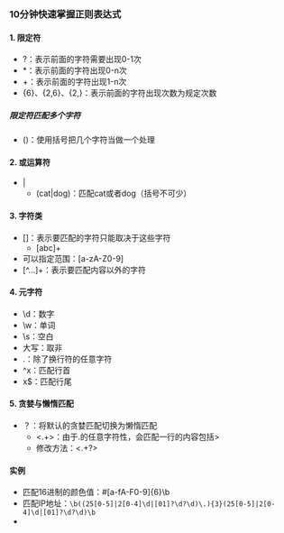 ### 10分钟快速掌握正则表达式

#### 1. 限定符

* ?：表示前面的字符需要出现0-1次
* \*：表示前面的字符出现0-n次
* +：表示前面的字符出现1-n次
* {6}、{2,6}、{2,}：表示前面的字符出现次数为规定次数

##### 限定符匹配多个字符

* ()：使用括号把几个字符当做一个处理

#### 2. 或运算符

* |
  * (cat|dog)：匹配cat或者dog（括号不可少）

#### 3. 字符类

* []：表示要匹配的字符只能取决于这些字符
  * [abc]+
* 可以指定范围：[a-zA-Z0-9]
* [^...]+：表示要匹配内容以外的字符

#### 4. 元字符

* \d：数字
* \w：单词
* \s：空白
* 大写：取非
* .：除了换行符的任意字符
* ^x：匹配行首
* x$：匹配行尾

#### 5. 贪婪与懒惰匹配

* ？：将默认的贪婪匹配切换为懒惰匹配
  * <.+>：由于.的任意字符性，会匹配一行的内容包括>
  * 修改方法：<.+?>

#### 实例

* 匹配16进制的颜色值：#[a-fA-F0-9]{6}\b
* 匹配IP地址：`\b((25[0-5]|2[0-4]\d|[01]?\d?\d)\.){3}(25[0-5]|2[0-4]\d|[01]?\d?\d)\b`
* 

